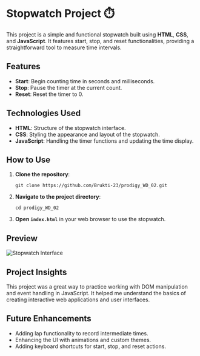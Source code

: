 # Stopwatch Project ⏱️

This project is a simple and functional stopwatch built using **HTML**, **CSS**, and **JavaScript**. It features start, stop, and reset functionalities, providing a straightforward tool to measure time intervals.

## Features
- **Start**: Begin counting time in seconds and milliseconds.
- **Stop**: Pause the timer at the current count.
- **Reset**: Reset the timer to 0.

## Technologies Used
- **HTML**: Structure of the stopwatch interface.
- **CSS**: Styling the appearance and layout of the stopwatch.
- **JavaScript**: Handling the timer functions and updating the time display.

## How to Use
1. **Clone the repository**: 
   ```
   git clone https://github.com/Brukti-23/prodigy_WD_02.git
   ```
2. **Navigate to the project directory**:
   ```
   cd prodigy_WD_02
   ```
3. **Open `index.html`** in your web browser to use the stopwatch.

## Preview
![Stopwatch Interface](#) <!-- Add the screenshot of your stopwatch interface here -->

## Project Insights
This project was a great way to practice working with DOM manipulation and event handling in JavaScript. It helped me understand the basics of creating interactive web applications and user interfaces.

## Future Enhancements
- Adding lap functionality to record intermediate times.
- Enhancing the UI with animations and custom themes.
- Adding keyboard shortcuts for start, stop, and reset actions.
